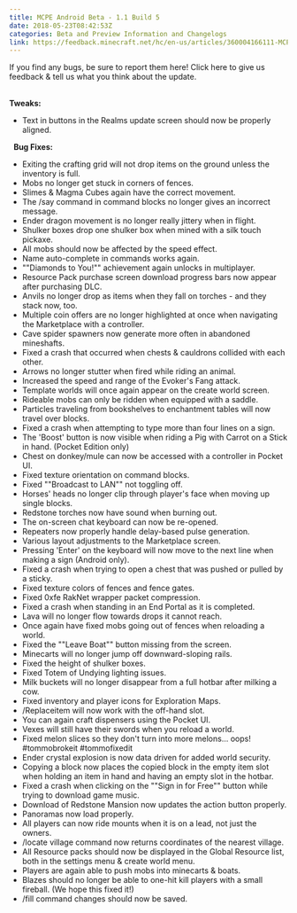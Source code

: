 ```yaml
---
title: MCPE Android Beta - 1.1 Build 5
date: 2018-05-23T08:42:53Z
categories: Beta and Preview Information and Changelogs
link: https://feedback.minecraft.net/hc/en-us/articles/360004166111-MCPE-Android-Beta-1-1-Build-5
---
```


If you find any bugs, be sure to report them here! Click here to give us feedback & tell us what you think about the update.

\
**Tweaks:**

-   Text in buttons in the Realms update screen should now be properly aligned.

  **Bug Fixes:**

-   Exiting the crafting grid will not drop items on the ground unless the inventory is full.
-   Mobs no longer get stuck in corners of fences.
-   Slimes & Magma Cubes again have the correct movement.
-   The /say command in command blocks no longer gives an incorrect message.
-   Ender dragon movement is no longer really jittery when in flight.
-   Shulker boxes drop one shulker box when mined with a silk touch pickaxe.
-   All mobs should now be affected by the speed effect.
-   Name auto-complete in commands works again.
-   \"\"Diamonds to You!\"\" achievement again unlocks in multiplayer.
-   Resource Pack purchase screen download progress bars now appear after purchasing DLC.
-   Anvils no longer drop as items when they fall on torches - and they stack now, too.
-   Multiple coin offers are no longer highlighted at once when navigating the Marketplace with a controller.
-   Cave spider spawners now generate more often in abandoned mineshafts.
-   Fixed a crash that occurred when chests & cauldrons collided with each other.
-   Arrows no longer stutter when fired while riding an animal.
-   Increased the speed and range of the Evoker\'s Fang attack.
-   Template worlds will once again appear on the create world screen.
-   Rideable mobs can only be ridden when equipped with a saddle.
-   Particles traveling from bookshelves to enchantment tables will now travel over blocks.
-   Fixed a crash when attempting to type more than four lines on a sign.
-   The \'Boost\' button is now visible when riding a Pig with Carrot on a Stick in hand. (Pocket Edition only)
-   Chest on donkey/mule can now be accessed with a controller in Pocket UI.
-   Fixed texture orientation on command blocks.
-   Fixed \"\"Broadcast to LAN\"\" not toggling off.
-   Horses\' heads no longer clip through player\'s face when moving up single blocks.
-   Redstone torches now have sound when burning out.
-   The on-screen chat keyboard can now be re-opened.
-   Repeaters now properly handle delay-based pulse generation.
-   Various layout adjustments to the Marketplace screen.
-   Pressing \'Enter\' on the keyboard will now move to the next line when making a sign (Android only).
-   Fixed a crash when trying to open a chest that was pushed or pulled by a sticky.
-   Fixed texture colors of fences and fence gates.
-   Fixed 0xfe RakNet wrapper packet compression.
-   Fixed a crash when standing in an End Portal as it is completed.
-   Lava will no longer flow towards drops it cannot reach.
-   Once again have fixed mobs going out of fences when reloading a world.
-   Fixed the \"\"Leave Boat\"\" button missing from the screen.
-   Minecarts will no longer jump off downward-sloping rails.
-   Fixed the height of shulker boxes.
-   Fixed Totem of Undying lighting issues.
-   Milk buckets will no longer disappear from a full hotbar after milking a cow.
-   Fixed inventory and player icons for Exploration Maps.
-   /Replaceitem will now work with the off-hand slot.
-   You can again craft dispensers using the Pocket UI.
-   Vexes will still have their swords when you reload a world.
-   Fixed melon slices so they don\'t turn into more melons... oops! #tommobrokeit #tommofixedit
-   Ender crystal explosion is now data driven for added world security.
-   Copying a block now places the copied block in the empty item slot when holding an item in hand and having an empty slot in the hotbar.
-   Fixed a crash when clicking on the \"\"Sign in for Free\"\" button while trying to download game music.
-   Download of Redstone Mansion now updates the action button properly.
-   Panoramas now load properly.
-   All players can now ride mounts when it is on a lead, not just the owners.
-   /locate village command now returns coordinates of the nearest village.
-   All Resource packs should now be displayed in the Global Resource list, both in the settings menu & create world menu.
-   Players are again able to push mobs into minecarts & boats.
-   Blazes should no longer be able to one-hit kill players with a small fireball. (We hope this fixed it!)
-   /fill command changes should now be saved.

<div>

 

</div>
